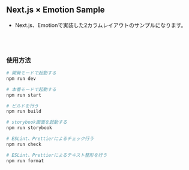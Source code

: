 ## Next.js × Emotion Sample

- Next.js、Emotionで実装した2カラムレイアウトのサンプルになります。

<br><br>

### 使用方法

```bash
# 開発モードで起動する
npm run dev

# 本番モードで起動する
npm run start

# ビルドを行う
npm run build

# storybook画面を起動する
npm run storybook

# ESLint、Prettierによるチェック行う
npm run check

# ESLint、Prettierによるテキスト整形を行う
npm run format
```
